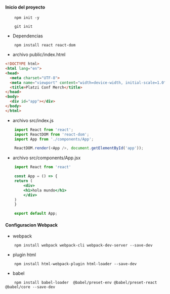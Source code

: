 #### Inicio del proyecto

```console
    npm init -y
```


```console
    git init
```

* Dependencias

```console
    npm install react react-dom
```

* archivo public/index.html

```html
<!DOCTYPE html>
<html lang="en">
<head>
  <meta charset="UTF-8">
  <meta name="viewport" content="width=device-width, initial-scale=1.0">
  <title>Platzi Conf Merch</title>
</head>
<body>
  <div id="app"></div>
</body>
</html>
```

* archivo src/index.js

```javascript
    import React from 'react';
    import ReactDOM from 'react-dom';
    import App from './components/App';

    ReactDOM.render(<App />, document.getElementById('app'));
```

* archivo src/components/App.jsx

```jsx
    import React from 'react'

    const App = () => {
    return (
        <div>
        <h1>hola mundo</h1>
        </div>
    )
    }

    export default App;
```

#### Configuracion Webpack

* webpack

```console
    npm install webpack webpack-cli webpack-dev-server --save-dev
```

* plugin html

```console
    npm install html-webpack-plugin html-loader --save-dev
```

* babel

```console
    npm install babel-loader  @babel/preset-env @babel/preset-react @babel/core --save-dev
```

